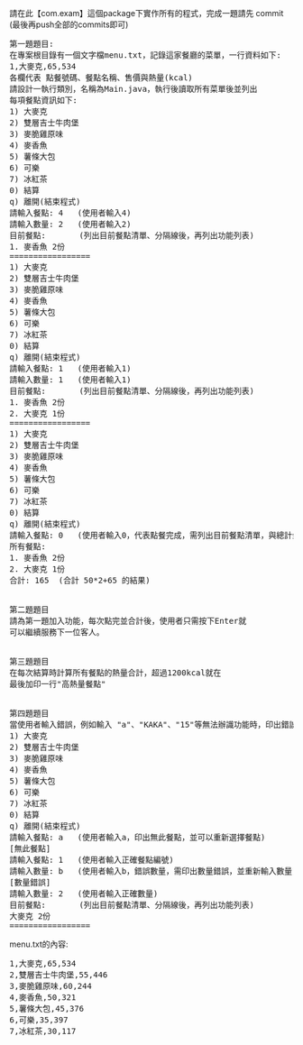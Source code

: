 
請在此【com.exam】這個package下實作所有的程式，完成一題請先 commit (最後再push全部的commits即可)
<pre>
第一題題目:
在專案根目錄有一個文字檔menu.txt，記錄這家餐廳的菜單，一行資料如下:
1,大麥克,65,534
各欄代表 點餐號碼、餐點名稱、售價與熱量(kcal)
請設計一執行類別，名稱為Main.java，執行後讀取所有菜單後並列出
每項餐點資訊如下:
1) 大麥克
2) 雙層吉士牛肉堡
3) 麥脆雞原味
4) 麥香魚
5) 薯條大包
6) 可樂
7) 冰紅茶
0) 結算
q) 離開(結束程式)
請輸入餐點: 4   (使用者輸入4)
請輸入數量: 2   (使用者輸入2)
目前餐點:       (列出目前餐點清單、分隔線後，再列出功能列表)
1. 麥香魚 2份
=================
1) 大麥克
2) 雙層吉士牛肉堡
3) 麥脆雞原味
4) 麥香魚
5) 薯條大包
6) 可樂
7) 冰紅茶
0) 結算
q) 離開(結束程式)
請輸入餐點: 1   (使用者輸入1)
請輸入數量: 1   (使用者輸入1)
目前餐點:       (列出目前餐點清單、分隔線後，再列出功能列表)
1. 麥香魚 2份
2. 大麥克 1份
=================
1) 大麥克
2) 雙層吉士牛肉堡
3) 麥脆雞原味
4) 麥香魚
5) 薯條大包
6) 可樂
7) 冰紅茶
0) 結算
q) 離開(結束程式)
請輸入餐點: 0   (使用者輸入0，代表點餐完成，需列出目前餐點清單，與總計金額)
所有餐點:
1. 麥香魚 2份
2. 大麥克 1份
合計: 165	 (合計 50*2+65 的結果)


第二題題目
請為第一題加入功能，每次點完並合計後，使用者只需按下Enter就
可以繼續服務下一位客人。


第三題題目
在每次結算時計算所有餐點的熱量合計，超過1200kcal就在
最後加印一行"高熱量餐點"


第四題題目
當使用者輸入錯誤，例如輸入 "a"、"KAKA"、"15"等無法辦識功能時，印出錯誤訊息並可重新輸入，如下:
1) 大麥克
2) 雙層吉士牛肉堡
3) 麥脆雞原味
4) 麥香魚
5) 薯條大包
6) 可樂
7) 冰紅茶
0) 結算
q) 離開(結束程式)
請輸入餐點: a   (使用者輸入a，印出無此餐點，並可以重新選擇餐點)
[無此餐點]
請輸入餐點: 1   (使用者輸入正確餐點編號)
請輸入數量: b   (使用者輸入b，錯誤數量，需印出數量錯誤，並重新輸入數量)
[數量錯誤]
請輸入數量: 2   (使用者輸入正確數量)
目前餐點:       (列出目前餐點清單、分隔線後，再列出功能列表)
大麥克 2份
=================
</pre>


menu.txt的內容:
<pre>
1,大麥克,65,534
2,雙層吉士牛肉堡,55,446
3,麥脆雞原味,60,244
4,麥香魚,50,321
5,薯條大包,45,376
6,可樂,35,397
7,冰紅茶,30,117
</pre>